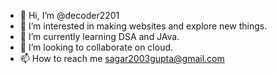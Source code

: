 - 👋 Hi, I’m @decoder2201
- 👀 I’m interested in making websites and explore new things.
- 🌱 I’m currently learning DSA and JAva.
- 💞️ I’m looking to collaborate on cloud.
- 📫 How to reach me sagar2003gupta@gmail.com

<!---
decoder2201/decoder2201 is a ✨ special ✨ repository because its `README.md` (this file) appears on your GitHub profile.
You can click the Preview link to take a look at your changes.
--->
